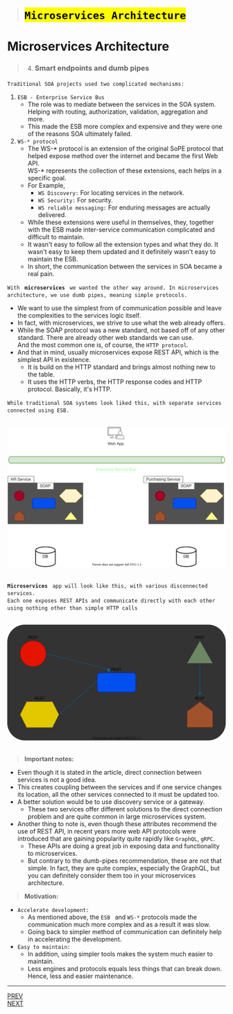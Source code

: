 > # <mark>`Microservices Architecture`</mark>

# Microservices Architecture

> 4.  ### Smart endpoints and dumb pipes

`Traditional SOA projects used two complicated mechanisms:`

1.  `ESB - Enterprise Service Bus`
    -   The role was to mediate between the services in the SOA system.<br>
        Helping with routing, authorization, validation, aggregation and more.
    -   This made the ESB more complex and expensive and they were one of the reasons SOA ultimately failed.
2.  `WS-* protocol`
    -   The WS-\* protocol is an extension of the original SoPE protocol that helped expose method over the internet and became the first Web API.<br>
        WS-\* represents the collection of these extensions, each helps in a specific goal.
    -   For Example,
        -   `WS Discovery:` For locating services in the network.
        -   `WS Security:` For security.
        -   `WS reliable messaging:` For enduring messages are actually delivered.
    -   While these extensions were useful in themselves, they, together with the ESB made inter-service communication complicated and difficult to maintain.
    -   It wasn't easy to follow all the extension types and what they do. It wasn't easy to keep them updated and it definitely wasn't easy to maintain the ESB.
    -   In short, the communication between the services in SOA became a real pain.

`With ` **`microservices `** `we wanted the other way around. In microservices architecture, we use dumb pipes, meaning simple protocols.`

-   We want to use the simplest from of communication possible and leave the complexities to the services logic itself.
-   In fact, with microservices, we strive to use what the web already offers.
-   While the SOAP protocol was a new standard, not based off of any other standard. There are already other web standards we can use.<br>
    And the most common one is, of course, the `HTTP protocol`.
-   And that in mind, usually microservices expose REST API, which is the simplest API in existence.
    -   It is build on the HTTP standard and brings almost nothing new to the table.
    -   It uses the HTTP verbs, the HTTP response codes and HTTP protocol. Basically, it's HTTP.

`While traditional SOA systems look liked this, with separate services connected using ESB.`<br><br>

  <div style="text-align: center"><img src="img/hr-purchasing-SOA.svg" alt="SOA"></div><br>

**`Microservices `** `app will look like this, with various disconnected services.`<br>
`Each one exposes REST APIs and communicate directly with each other using nothing other than simple HTTP calls`<br><br>

  <div style="text-align: center"><img src="img/microservices-app.svg" alt="microservices"></div><br>

> **Important notes:**

-   Even though it is stated in the article, direct connection between services is not a good idea.
-   This creates coupling between the services and if one service changes its location, all the other services connected to it must be updated too.
-   A better solution would be to use discovery service or a gateway.
    -   These two services offer different solutions to the direct connection problem and are quite common in large microservices system.
-   Another thing to note is, even though these attributes recommend the use of REST API, in recent years more web API protocols were introduced that are gaining popularity quite rapidly like `GraphQL`, `gRPC`.
    -   These APIs are doing a great job in exposing data and functionality to microservices.
    -   But contrary to the dumb-pipes recommendation, these are not that simple. In fact, they are quite complex, especially the GraphQL, but you can definitely consider them too in your microservices architecture.

> **Motivation:**

-   `Accelerate development:`
    -   As mentioned above, the `ESB ` and `WS-*` protocols made the communication much more complex and as a result it was slow.
    -   Going back to simpler method of communication can definitely help in accelerating the development.
-   `Easy to maintain:`
    -   In addition, using simpler tools makes the system much easier to maintain.
    -   Less engines and protocols equals less things that can break down. Hence, less and easier maintenance.

---

[PREV](../03C/03C-products-not-projects.md) <span style="margin-left:85vw"></span> [NEXT](../03E/03E-decentralized-governance.md)
